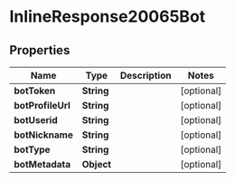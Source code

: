 

# InlineResponse20065Bot


## Properties

Name | Type | Description | Notes
------------ | ------------- | ------------- | -------------
**botToken** | **String** |  |  [optional]
**botProfileUrl** | **String** |  |  [optional]
**botUserid** | **String** |  |  [optional]
**botNickname** | **String** |  |  [optional]
**botType** | **String** |  |  [optional]
**botMetadata** | **Object** |  |  [optional]



